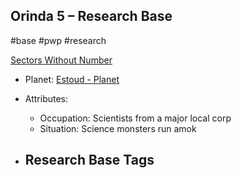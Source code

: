 ## Orinda 5 &ndash; Research Base

#base #pwp #research

[Sectors Without Number](https://sectorswithoutnumber.com/sector/bfDcBzTtgpeyLUfwzjio/researchBase/pJatDJtG0DBhXP621lod)

- Planet: [Estoud - Planet](../../../Gaming/StarsWithoutNumber/PiratesWithoutPlunder/Estoud%20-%20Planet.md)

- Attributes:
   -   Occupation: Scientists from a major local corp
   -   Situation: Science monsters run amok

- Research Base Tags
	-  

